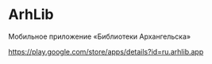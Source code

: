 # ArhLib

Мобильное приложение «Библиотеки Архангельска»

https://play.google.com/store/apps/details?id=ru.arhlib.app
